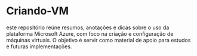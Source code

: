 # Criando-VM
este repositório reúne resumos, anotações e dicas sobre o uso da plataforma Microsoft Azure, com foco na criação e configuração de máquinas virtuais. O objetivo é servir como material de apoio para estudos e futuras implementações.
